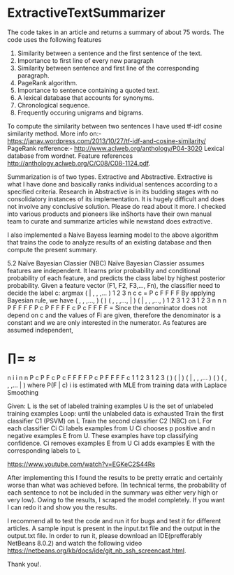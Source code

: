 # ExtractiveTextSummarizer
The code takes in an article and returns a summary of about 75 words.
The code uses the following features
1) Similarity between a sentence and the first sentence of the text.
2) Importance to first line of every new paragraph
3) Similarity between sentence and first line of the corresponding paragraph.
4) PageRank algorithm.
5) Importance to sentence containing a quoted text.
6) A lexical database that accounts for synonyms.
7) Chronological sequence.
8) Frequently occuring unigrams and bigrams.

To compute the similarity between two sentences I have used tf-idf cosine similarity method. More info on:-
https://janav.wordpress.com/2013/10/27/tf-idf-and-cosine-similarity/
PageRank refference:-
http://www.aclweb.org/anthology/P04-3020
Lexical database from wordnet.
Feature references 
http://anthology.aclweb.org/C/C08/C08-1124.pdf.

Summarization is of two types. Extractive and Abstractive. Extractive is what I have done and basically ranks individual sentences according to
a specified criteria. Research in Abstractive is in its budding stages with no consolidatory instances of its implementation. It is 
hugely difficult and does not involve any conclusive solution. Please do read about it more.
I checked into various products and pioneers like inShorts have their own manual team to curate and summarize articles while newstand does
extractive.

I also implemented a Naive Bayess learning model to the above algorithm that trains the code to analyze results of an existing database 
and then compute the present summary.


5.2 Naïve Bayesian Classier (NBC)
Naïve Bayesian Classier assumes features are
independent. It learns prior probability and conditional
probability of each feature, and predicts
the class label by highest posterior probability.
Given a feature vector (F1, F2, F3,…, Fn), the
classifier need to decide the label c:
argmax ( | , , ,... ) 1 2 3 n c
c = P c F F F F
By applying Bayesian rule, we have
( , , ,..., )
( ) ( , , ,..., | ) ( | , , ,..., )
1 2 3
1 2 3
1 2 3
n
n
n P F F F F
P c P F F F F c P c F F F F =
Since the denominator does not depend on c and
the values of Fi are given, therefore the denominator
is a constant and we are only interested in
the numerator. As features are assumed independent,

∏=
≈
=
n
i
i
n n
P c P F c
P c F F F F P c P F F F F c
1
1 2 3 1 2 3
( ) ( | )
( | , , ,... ) ( ) ( , , ,... | )
where P(F | c) i is estimated with MLE from
training data with Laplace Smoothing

Given:
L is the set of labeled training examples
U is the set of unlabeled training examples
Loop: until the unlabeled data is exhausted
Train the first classifier C1 (PSVM) on L
Train the second classifier C2 (NBC) on L
For each classifier Ci
Ci labels examples from U
Ci chooses p positive and n negative examples
E from U. These examples have
top classifying confidence.
Ci removes examples E from U
Ci adds examples E with the corresponding
labels to L 

https://www.youtube.com/watch?v=EGKeC2S44Rs

After implementing this I found the results to be pretty erratic and certainly worse than what was achieved before.
(In technical terms, the probability of each sentence to not be included in the summary was either very high or very low).
Owing to the results, I scraped the model completely. If you want I can redo it and show you the results.

I recommend all to test the code and run it for bugs and test it for different articles. A sample input is present in the input.txt file
and the output in the output.txt file. In order to run it, please download an IDE(prefferably NetBeans 8.0.2) and watch the following video
https://netbeans.org/kb/docs/ide/git_nb_ssh_screencast.html.

Thank you!.
